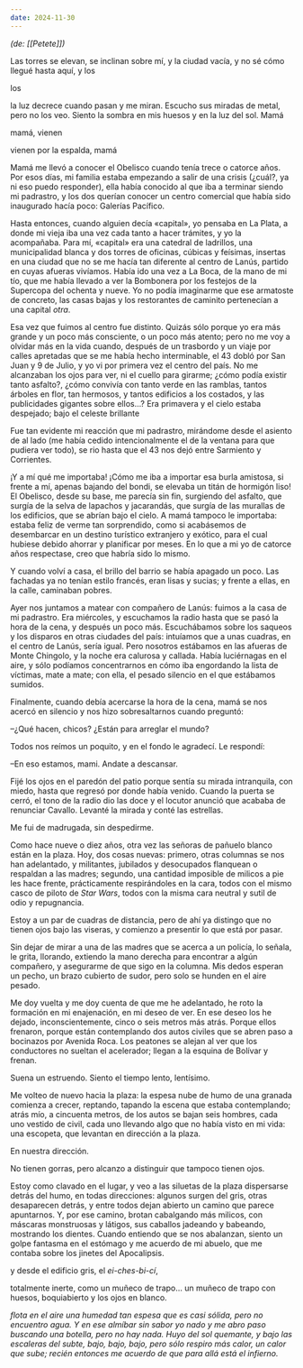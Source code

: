 ```yaml
---
date: 2024-11-30
---
```

*(de: [[Petete]])*

Las torres se elevan, se inclinan sobre mí, y la ciudad vacía, y no sé cómo llegué hasta aquí, y los

los

la luz decrece cuando pasan y me miran. Escucho sus miradas de metal, pero no los veo. Siento la sombra en mis huesos y en la luz del sol. Mamá

mamá, vienen

vienen por la espalda, mamá

Mamá me llevó a conocer el Obelisco cuando tenía trece o catorce años. Por esos días, mi familia estaba empezando a salir de una crisis (¿cuál?, ya ni eso puedo responder), ella había conocido al que iba a terminar siendo mi padrastro, y los dos querían conocer un centro comercial que había sido inaugurado hacía poco: Galerías Pacífico. 

Hasta entonces, cuando alguien decía «capital», yo pensaba en La Plata, a donde mi vieja iba una vez cada tanto a hacer trámites, y yo la acompañaba. Para mí, «capital» era una catedral de ladrillos, una municipalidad blanca y dos torres de oficinas, cúbicas y feísimas, insertas en una ciudad que no se me hacía tan diferente al centro de Lanús, partido en cuyas afueras vivíamos. Había ido una vez a La Boca, de la mano de mi tío, que me había llevado a ver la Bombonera por los festejos de la Supercopa del ochenta y nueve. Yo no podía imaginarme que ese armatoste de concreto, las casas bajas y los restorantes de caminito pertenecían a una capital _otra_.

Esa vez que fuimos al centro fue distinto. Quizás sólo porque yo era más grande y un poco más consciente, o un poco más atento; pero no me voy a olvidar más en la vida cuando, después de un trasbordo y un viaje por calles apretadas que se me había hecho interminable, el 43 dobló por San Juan y 9 de Julio, y yo vi por primera vez el centro del país. No me alcanzaban los ojos para ver, ni el cuello para girarme; ¿cómo podía existir tanto asfalto?, ¿cómo convivía con tanto verde en las ramblas, tantos árboles en flor, tan hermosos, y tantos edificios a los costados, y las publicidades gigantes sobre ellos…? Era primavera y el cielo estaba despejado; bajo el celeste brillante

Fue tan evidente mi reacción que mi padrastro, mirándome desde el asiento de al lado (me había cedido intencionalmente el de la ventana para que pudiera ver todo), se rio hasta que el 43 nos dejó entre Sarmiento y Corrientes. 

¡Y a mí qué me importaba! ¡Cómo me iba a importar esa burla amistosa, si frente a mí, apenas bajando del bondi, se elevaba un titán de hormigón liso! El Obelisco, desde su base, me parecía sin fin, surgiendo del asfalto, que surgía de la selva de lapachos y jacarandás, que surgía de las murallas de los edificios, que se abrían bajo el cielo. A mamá tampoco le importaba: estaba feliz de verme tan sorprendido, como si acabásemos de desembarcar en un destino turístico extranjero y exótico, para el cual hubiese debido ahorrar y planificar por meses. En lo que a mi yo de catorce años respectase, creo que habría sido lo mismo. 

Y cuando volví a casa, el brillo del barrio se había apagado un poco. Las fachadas ya no tenían estilo francés, eran lisas y sucias; y frente a ellas, en la calle, caminaban pobres.

Ayer nos juntamos a matear con compañero de Lanús: fuimos a la casa de mi padrastro. Era miércoles, y escuchamos la radio hasta que se pasó la hora de la cena, y después un poco más. Escuchábamos sobre los saqueos y los disparos en otras ciudades del país: intuíamos que a unas cuadras, en el centro de Lanús, sería igual. Pero nosotros estábamos en las afueras de Monte Chingolo, y la noche era calurosa y callada. Había luciérnagas en el aire, y sólo podíamos concentrarnos en cómo iba engordando la lista de víctimas, mate a mate; con ella, el pesado silencio en el que estábamos sumidos. 

Finalmente, cuando debía acercarse la hora de la cena, mamá se nos acercó en silencio y nos hizo sobresaltarnos cuando preguntó: 

–¿Qué hacen, chicos? ¿Están para arreglar el mundo?

Todos nos reímos un poquito, y en el fondo le agradecí. Le respondí:

–En eso estamos, mami. Andate a descansar. 

Fijé los ojos en el paredón del patio porque sentía su mirada intranquila, con miedo, hasta que regresó por donde había venido. Cuando la puerta se cerró, el tono de la radio dio las doce y el locutor anunció que acababa de renunciar Cavallo. Levanté la mirada y conté las estrellas.

Me fui de madrugada, sin despedirme.

Como hace nueve o diez años, otra vez las señoras de pañuelo blanco están en la plaza. Hoy, dos cosas nuevas: primero, otras columnas se nos han adelantado, y militantes, jubilados y desocupados flanquean o respaldan a las madres; segundo, una cantidad imposible de milicos a pie les hace frente, prácticamente respirándoles en la cara, todos con el mismo casco de piloto de *Star Wars*, todos con la misma cara neutral y sutil de odio y repugnancia. 

Estoy a un par de cuadras de distancia, pero de ahí ya distingo que no tienen ojos bajo las viseras, y comienzo a presentir lo que está por pasar. 

Sin dejar de mirar a una de las madres que se acerca a un policía, lo señala, le grita, llorando, extiendo la mano derecha para encontrar a algún compañero, y asegurarme de que sigo en la columna. Mis dedos esperan un pecho, un brazo cubierto de sudor, pero solo se hunden en el aire pesado. 

Me doy vuelta y me doy cuenta de que me he adelantado, he roto la formación en mi enajenación, en mi deseo de ver. En ese deseo los he dejado, inconscientemente, cinco o seis metros más atrás. Porque ellos frenaron, porque están contemplando dos autos civiles que se abren paso a bocinazos por Avenida Roca. Los peatones se alejan al ver que los conductores no sueltan el acelerador; llegan a la esquina de Bolívar y frenan.

Suena un estruendo. Siento el tiempo lento, lentísimo.

Me volteo de nuevo hacia la plaza: la espesa nube de humo de una granada comienza a crecer, reptando, tapando la escena que estaba contemplando; atrás mío, a cincuenta metros, de los autos se bajan seis hombres, cada uno vestido de civil, cada uno llevando algo que no había visto en mi vida: una escopeta, que levantan en dirección a la plaza. 

En nuestra dirección.

No tienen gorras, pero alcanzo a distinguir que tampoco tienen ojos. 

Estoy como clavado en el lugar, y veo a las siluetas de la plaza dispersarse detrás del humo, en todas direcciones: algunos surgen del gris, otras desaparecen detrás, y entre todos dejan abierto un camino que parece apuntarnos. Y, por ese camino, brotan cabalgando más milicos, con máscaras monstruosas y látigos, sus caballos jadeando y babeando, mostrando los dientes. Cuando entiendo que se nos abalanzan, siento un golpe fantasma en el estómago y me acuerdo de mi abuelo, que me contaba sobre los jinetes del Apocalipsis. 

y desde el edificio gris, el *ei-ches-bi-cí*,

totalmente inerte, como un muñeco de trapo… un muñeco de trapo con huesos, boquiabierto y los ojos en blanco. 

*flota en el aire una humedad tan espesa que es casi sólida, pero no encuentro agua. Y en ese almíbar sin sabor yo nado y me abro paso buscando una botella, pero no hay nada. Huyo del sol quemante, y bajo las escaleras del subte, bajo, bajo, bajo, pero sólo respiro más calor, un calor que sube; recién entonces me acuerdo de que para allá está el infierno.*
